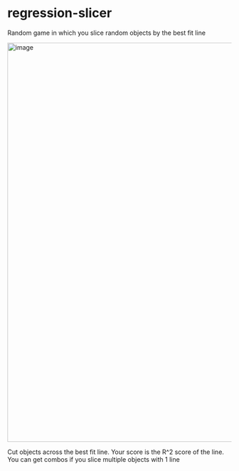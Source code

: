 # regression-slicer
Random game in which you slice random objects by the best fit line

<img width="1600" height="899" alt="image" src="https://github.com/user-attachments/assets/2321dda4-39ea-4225-a5ab-0e31599f2068" />

Cut objects across the best fit line. Your score is the R^2 score of the line. You can get combos if you slice multiple objects with 1 line

